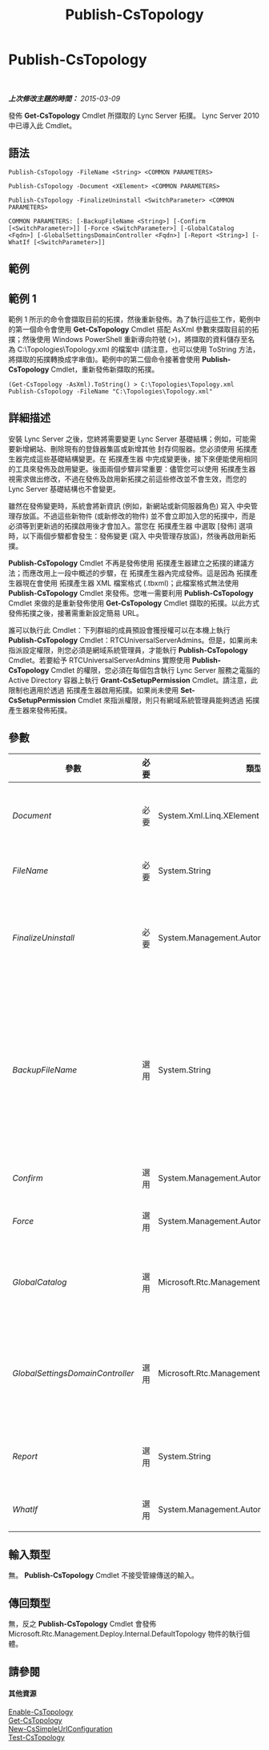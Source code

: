 ﻿---
title: Publish-CsTopology
TOCTitle: Publish-CsTopology
ms:assetid: d8f5dfd9-0ab6-4703-9d50-2fa50b3fd58b
ms:mtpsurl: https://technet.microsoft.com/zh-tw/library/Gg398953(v=OCS.15)
ms:contentKeyID: 49292480
ms.date: 08/10/2015
mtps_version: v=OCS.15
ms.translationtype: HT
---

# Publish-CsTopology

 

_**上次修改主題的時間：** 2015-03-09_

發佈 **Get-CsTopology** Cmdlet 所擷取的 Lync Server 拓撲。 Lync Server 2010 中已導入此 Cmdlet。

## 語法

    Publish-CsTopology -FileName <String> <COMMON PARAMETERS>

    Publish-CsTopology -Document <XElement> <COMMON PARAMETERS>

    Publish-CsTopology -FinalizeUninstall <SwitchParameter> <COMMON PARAMETERS>

    COMMON PARAMETERS: [-BackupFileName <String>] [-Confirm [<SwitchParameter>]] [-Force <SwitchParameter>] [-GlobalCatalog <Fqdn>] [-GlobalSettingsDomainController <Fqdn>] [-Report <String>] [-WhatIf [<SwitchParameter>]]

## 範例

## 範例 1

範例 1 所示的命令會擷取目前的拓撲，然後重新發佈。為了執行這些工作，範例中的第一個命令會使用 **Get-CsTopology** Cmdlet 搭配 AsXml 參數來擷取目前的拓撲；然後使用 Windows PowerShell 重新導向符號 (\>)，將擷取的資料儲存至名為 C:\\Topologies\\Topology.xml 的檔案中 (請注意，也可以使用 ToString 方法，將擷取的拓撲轉換成字串值)。範例中的第二個命令接著會使用 **Publish-CsTopology** Cmdlet，重新發佈新擷取的拓撲。

    (Get-CsTopology -AsXml).ToString() > C:\Topologies\Topology.xml 
    Publish-CsTopology -FileName "C:\Topologies\Topology.xml"

## 詳細描述

安裝 Lync Server 之後，您終將需要變更 Lync Server 基礎結構；例如，可能需要新增網站、刪除現有的登錄器集區或新增其他 封存伺服器。您必須使用 拓撲產生器完成這些基礎結構變更。在 拓撲產生器 中完成變更後，接下來便能使用相同的工具來發佈及啟用變更。後面兩個步驟非常重要：儘管您可以使用 拓撲產生器 視需求做出修改，不過在發佈及啟用新拓撲之前這些修改並不會生效，而您的 Lync Server 基礎結構也不會變更。

雖然在發佈變更時，系統會將新資訊 (例如，新網站或新伺服器角色) 寫入 中央管理存放區。不過這些新物件 (或新修改的物件) 並不會立即加入您的拓撲中，而是必須等到更新過的拓撲啟用後才會加入。當您在 拓撲產生器 中選取 \[發佈\] 選項時，以下兩個步驟都會發生：發佈變更 (寫入 中央管理存放區)，然後再啟用新拓撲。

**Publish-CsTopology** Cmdlet 不再是發佈使用 拓撲產生器建立之拓撲的建議方法；而應改用上一段中概述的步驟，在 拓撲產生器內完成發佈。這是因為 拓撲產生器現在會使用 拓撲產生器 XML 檔案格式 (.tbxml)；此檔案格式無法使用 **Publish-CsTopology** Cmdlet 來發佈。您唯一需要利用 **Publish-CsTopology** Cmdlet 來做的是重新發佈使用 **Get-CsTopology** Cmdlet 擷取的拓撲。以此方式發佈拓撲之後，接著需重新設定簡易 URL。

誰可以執行此 Cmdlet：下列群組的成員預設會獲授權可以在本機上執行 **Publish-CsTopology** Cmdlet：RTCUniversalServerAdmins。但是，如果尚未指派設定權限，則您必須是網域系統管理員，才能執行 **Publish-CsTopology** Cmdlet。若要給予 RTCUniversalServerAdmins 實際使用 **Publish-CsTopology** Cmdlet 的權限，您必須在每個包含執行 Lync Server 服務之電腦的 Active Directory 容器上執行 **Grant-CsSetupPermission** Cmdlet。請注意，此限制也適用於透過 拓撲產生器啟用拓撲。如果尚未使用 **Set-CsSetupPermission** Cmdlet 來指派權限，則只有網域系統管理員能夠透過 拓撲產生器來發佈拓撲。

## 參數


<table>
<colgroup>
<col style="width: 25%" />
<col style="width: 25%" />
<col style="width: 25%" />
<col style="width: 25%" />
</colgroup>
<thead>
<tr class="header">
<th>參數</th>
<th>必要</th>
<th>類型</th>
<th>說明</th>
</tr>
</thead>
<tbody>
<tr class="odd">
<td><p><em>Document</em></p></td>
<td><p>必要</p></td>
<td><p>System.Xml.Linq.XElement</p></td>
<td><p>可讓您發佈 XML 元素，而非 XML 檔案。這個 XML 元素必須以 System.XML.Linq.XElement 物件的形式加以設定。</p></td>
</tr>
<tr class="even">
<td><p><em>FileName</em></p></td>
<td><p>必要</p></td>
<td><p>System.String</p></td>
<td><p>含有新拓撲資訊之 XML 檔案的完整路徑。</p></td>
</tr>
<tr class="odd">
<td><p><em>FinalizeUninstall</em></p></td>
<td><p>必要</p></td>
<td><p>System.Management.Automation.SwitchParameter</p></td>
<td><p>只有在解除安裝 Lync Server 時才會使用。在移除中央管理伺服器之後，會使用 Publish-CsTopology 和 FinalizeUninstall 參數發行空白拓撲。此外這會移除中央管理伺服器的所有 Active Directory 項目。</p></td>
</tr>
<tr class="even">
<td><p><em>BackupFileName</em></p></td>
<td><p>選用</p></td>
<td><p>System.String</p></td>
<td><p>執行 <strong>Publish-CsTopology</strong> Cmdlet 時自動建立之備份檔案的完整路徑。如果沒有指定此參數，則 <strong>Publish-CsTopology</strong> Cmdlet 會在暫存資料夾 (%temp%) 中建立和以下範例相似的備份檔案：Publish-CsTopology-Backup-[2010_10_01][08_30_00]。在上述檔案名稱中，2010_10_01 代表發佈的日期：年 (2010)、月 (10) 及日 (01)。此外，08_30_00 代表發佈當日的時間：小時 (08)、分鐘 (30) 及秒 (00)。</p></td>
</tr>
<tr class="odd">
<td><p><em>Confirm</em></p></td>
<td><p>選用</p></td>
<td><p>System.Management.Automation.SwitchParameter</p></td>
<td><p>在執行命令前先提示確認。</p></td>
</tr>
<tr class="even">
<td><p><em>Force</em></p></td>
<td><p>選用</p></td>
<td><p>System.Management.Automation.SwitchParameter</p></td>
<td><p>隱藏執行命令時可能發生的非嚴重錯誤訊息。</p></td>
</tr>
<tr class="odd">
<td><p><em>GlobalCatalog</em></p></td>
<td><p>選用</p></td>
<td><p>Microsoft.Rtc.Management.Deploy.Fqdn</p></td>
<td><p>網域中通用類別目錄伺服器的完整網域名稱 (FQDN)。如果您執行 <strong>Publish-CsTopology</strong> Cmdlet 的電腦帳戶是在您的網域中，就不需要此參數。</p></td>
</tr>
<tr class="even">
<td><p><em>GlobalSettingsDomainController</em></p></td>
<td><p>選用</p></td>
<td><p>Microsoft.Rtc.Management.Deploy.Fqdn</p></td>
<td><p>儲存全域設定之網域控制站的 FQDN。如果全域設定是儲存在 Active Directory 網域服務 的系統容器內，則此參數必須導向根網域控制器。如果全域設定儲存在組態容器中，則會使用任何一個網域控制站，且會省略此參數。</p></td>
</tr>
<tr class="odd">
<td><p><em>Report</em></p></td>
<td><p>選用</p></td>
<td><p>System.String</p></td>
<td><p>可讓您指定在 Cmdlet 執行時所建立記錄檔的檔案路徑。例如：-Report &quot;C:\Logs\Publish_Topology.html&quot;</p></td>
</tr>
<tr class="even">
<td><p><em>WhatIf</em></p></td>
<td><p>選用</p></td>
<td><p>System.Management.Automation.SwitchParameter</p></td>
<td><p>說明執行命令時若不實際執行命令的後果。</p></td>
</tr>
</tbody>
</table>


## 輸入類型

無。 **Publish-CsTopology** Cmdlet 不接受管線傳送的輸入。

## 傳回類型

無，反之 **Publish-CsTopology** Cmdlet 會發佈 Microsoft.Rtc.Management.Deploy.Internal.DefaultTopology 物件的執行個體。

## 請參閱

#### 其他資源

[Enable-CsTopology](enable-cstopology.md)  
[Get-CsTopology](get-cstopology.md)  
[New-CsSimpleUrlConfiguration](new-cssimpleurlconfiguration.md)  
[Test-CsTopology](test-cstopology.md)

